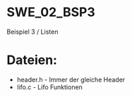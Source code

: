 # SWE_02_BSP3
Beispiel 3 / Listen

# Dateien:
* header.h - Immer der gleiche Header
* lifo.c - Lifo Funktionen
